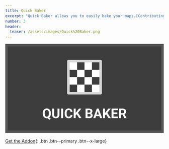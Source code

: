 ```yaml
---
title: Quick Baker
excerpt: "Quick Baker allows you to easily bake your maps.[Contributing]"
number: 3
header:
  teaser: /assets/images/Quick%20Baker.png
---
```


[![Quick Baker](/assets/images/Quick%20Baker.png)](https://blendermarket.com/products/quick-baker)

[Get the Addon](https://blendermarket.com/products/quick-baker){: .btn .btn--primary .btn--x-large}
